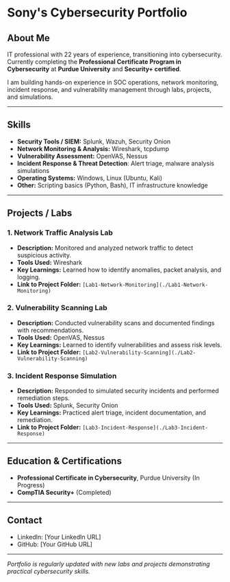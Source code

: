 # Sony's Cybersecurity Portfolio

## About Me
IT professional with 22 years of experience, transitioning into cybersecurity.  
Currently completing the **Professional Certificate Program in Cybersecurity** at **Purdue University** and **Security+ certified**.  

I am building hands-on experience in SOC operations, network monitoring, incident response, and vulnerability management through labs, projects, and simulations.

---

## Skills
- **Security Tools / SIEM:** Splunk, Wazuh, Security Onion  
- **Network Monitoring & Analysis:** Wireshark, tcpdump  
- **Vulnerability Assessment:** OpenVAS, Nessus  
- **Incident Response & Threat Detection**: Alert triage, malware analysis simulations  
- **Operating Systems:** Windows, Linux (Ubuntu, Kali)  
- **Other:** Scripting basics (Python, Bash), IT infrastructure knowledge

---

## Projects / Labs

### 1. Network Traffic Analysis Lab
- **Description:** Monitored and analyzed network traffic to detect suspicious activity.  
- **Tools Used:** Wireshark  
- **Key Learnings:** Learned how to identify anomalies, packet analysis, and logging.  
- **Link to Project Folder:** `[Lab1-Network-Monitoring](./Lab1-Network-Monitoring)`

### 2. Vulnerability Scanning Lab
- **Description:** Conducted vulnerability scans and documented findings with recommendations.  
- **Tools Used:** OpenVAS, Nessus  
- **Key Learnings:** Learned to identify vulnerabilities and assess risk levels.  
- **Link to Project Folder:** `[Lab2-Vulnerability-Scanning](./Lab2-Vulnerability-Scanning)`

### 3. Incident Response Simulation
- **Description:** Responded to simulated security incidents and performed remediation steps.  
- **Tools Used:** Splunk, Security Onion  
- **Key Learnings:** Practiced alert triage, incident documentation, and remediation.  
- **Link to Project Folder:** `[Lab3-Incident-Response](./Lab3-Incident-Response)`

---

## Education & Certifications
- **Professional Certificate in Cybersecurity**, Purdue University (In Progress)  
- **CompTIA Security+** (Completed)  

---

## Contact
- LinkedIn: [Your LinkedIn URL]  
- GitHub: [Your GitHub URL]

---

*Portfolio is regularly updated with new labs and projects demonstrating practical cybersecurity skills.*
